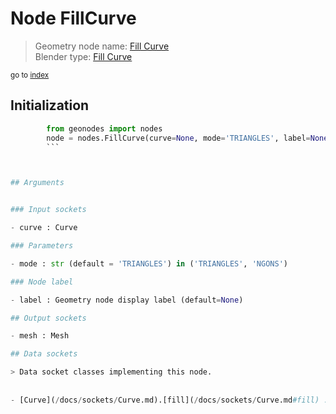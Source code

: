 
# Node FillCurve

> Geometry node name: [Fill Curve](https://docs.blender.org/manual/en/latest/modeling/geometry_nodes/curve/fill_curve.html)<br>
  Blender type: [Fill Curve](https://docs.blender.org/api/current/bpy.types.GeometryNodeFillCurve.html)
  
<sub>go to [index](/docs/index.md)</sub>

## Initialization

```python
        from geonodes import nodes
        node = nodes.FillCurve(curve=None, mode='TRIANGLES', label=None)
        ```



## Arguments


### Input sockets

- curve : Curve

### Parameters

- mode : str (default = 'TRIANGLES') in ('TRIANGLES', 'NGONS')

### Node label

- label : Geometry node display label (default=None)

## Output sockets

- mesh : Mesh

## Data sockets

> Data socket classes implementing this node.
  
  
- [Curve](/docs/sockets/Curve.md).[fill](/docs/sockets/Curve.md#fill) : Method
  
